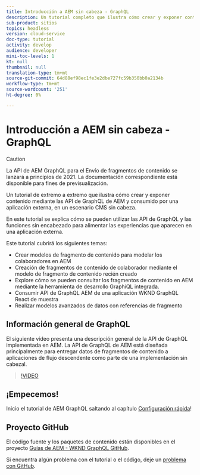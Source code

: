 ```yaml
---
title: Introducción a AEM sin cabeza - GraphQL
description: Un tutorial completo que ilustra cómo crear y exponer contenido mediante las API de GraphQL de AEM.
sub-product: sitios
topics: headless
version: cloud-service
doc-type: tutorial
activity: develop
audience: developer
mini-toc-levels: 1
kt: null
thumbnail: null
translation-type: tm+mt
source-git-commit: 64d88ef98ec1fe3e2dbe727fc59b350bb0a2134b
workflow-type: tm+mt
source-wordcount: '251'
ht-degree: 0%

---
```



# Introducción a AEM sin cabeza - GraphQL

>[!CAUTION]
>
> La API de AEM GraphQL para el Envío de fragmentos de contenido se lanzará a principios de 2021.
> La documentación correspondiente está disponible para fines de previsualización.

Un tutorial de extremo a extremo que ilustra cómo crear y exponer contenido mediante las API de GraphQL de AEM y consumido por una aplicación externa, en un escenario CMS sin cabeza.

En este tutorial se explica cómo se pueden utilizar las API de GraphQL y las funciones sin encabezado para alimentar las experiencias que aparecen en una aplicación externa.

Este tutorial cubrirá los siguientes temas:

* Crear modelos de fragmento de contenido para modelar los colaboradores en AEM
* Creación de fragmentos de contenido de colaborador mediante el modelo de fragmento de contenido recién creado
* Explore cómo se pueden consultar los fragmentos de contenido en AEM mediante la herramienta de desarrollo GraphiQL integrada.
* Consumir API de GraphQL AEM de una aplicación WKND GraphQL React de muestra
* Realizar modelos avanzados de datos con referencias de fragmento

## Información general de GraphQL

El siguiente vídeo presenta una descripción general de la API de GraphQL implementada en AEM. La API de GraphQL de AEM está diseñada principalmente para entregar datos de fragmentos de contenido a aplicaciones de flujo descendente como parte de una implementación sin cabezal.

>[!VIDEO](https://video.tv.adobe.com/v/328618/?quality=12&learn=on)

## ¡Empecemos!

Inicio el tutorial de AEM GraphQL saltando al capítulo [Configuración rápida](./setup.md)!

## Proyecto GitHub

El código fuente y los paquetes de contenido están disponibles en el proyecto [Guías de AEM - WKND GraphQL GitHub](https://github.com/adobe/aem-guides-wknd-graphql).

Si encuentra algún problema con el tutorial o el código, deje un [problema con GitHub](https://github.com/adobe/aem-guides-wknd-graphql/issues).
